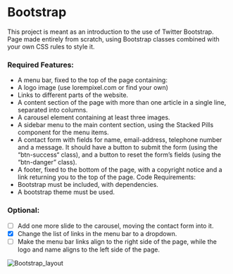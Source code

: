 # Bootstrap 
This project is meant as an introduction to the use of Twitter Bootstrap. 
Page made entirely from scratch, using Bootstrap classes 
combined with your own CSS rules to style it.

### Required Features: 
* A menu bar, fixed to the top of the page containing:
* A logo image (use lorempixel.com or find your own)
* Links to different parts of the website.
* A content section of the page with more than one article in a single line, 
separated into columns. 
* A carousel element containing at least three images. 
* A sidebar menu to the main content section, using the Stacked Pills 
component for the menu items. 
* A contact form with fields for name, email-address, telephone number 
and a message. It should have a button to submit the form (using the 
“btn-success“ class), and a button to reset the form’s fields (using the 
“btn-danger” class). 
* A footer, fixed to the bottom of the page, with a copyright notice and a 
link returning you to the top of the page.
Code Requirements: 
* Bootstrap must be included, with dependencies. 
* A bootstrap theme must be used. 

### Optional: 
- [ ] Add one more slide to the carousel, moving the contact form into it. 
- [x] Change the list of links in the menu bar to a dropdown. 
- [ ] Make the menu bar links align to the right side of the page, while the 
logo and name aligns to the left side of the page.

![Bootstrap_layout](https://user-images.githubusercontent.com/43864105/116946384-45aec000-ac7a-11eb-9520-0cda1600285d.jpg)
